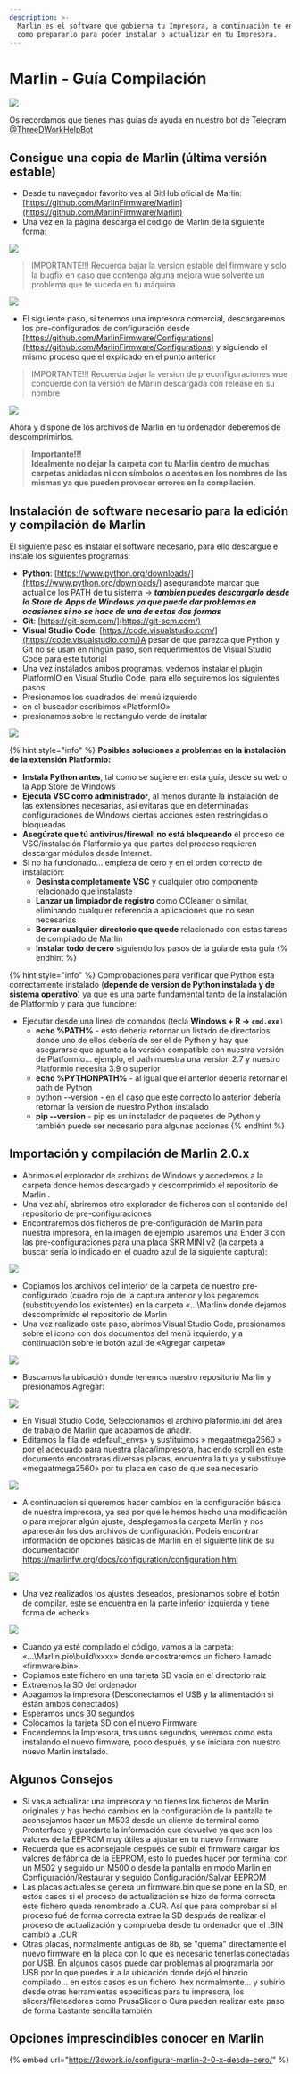 ```yaml
---
description: >-
  Marlin es el software que gobierna tu Impresora, a continuación te enseñamos
  como prepararlo para poder instalar o actualizar en tu Impresora.
---
```


# Marlin - Guía Compilación

![](https://telegra.ph/file/0c5672a9f68d4955fbb13.jpg)

Os recordamos que tienes mas guias de ayuda en nuestro bot de Telegram [@ThreeDWorkHelpBot](https://t.me/ThreeDWorkHelpBot)

## Consigue una copia de Marlin \(última versión estable\)

* Desde tu navegador favorito ves al GitHub oficial de Marlin: [https://github.com/MarlinFirmware/Marlin](https://github.com/MarlinFirmware/Marlin)
* Una vez en la página descarga el código de Marlin de la siguiente forma:

![](https://telegra.ph/file/c39cb7e17a03226855085.png)

> IMPORTANTE!!! Recuerda bajar la version estable del firmware y solo la bugfix en caso que contenga alguna mejora wue solvente un problema que te suceda en tu máquina

![](https://telegra.ph/file/295556b86680b0b6a3eec.jpg)

* El siguiente paso, si tenemos una impresora comercial, descargaremos los pre-configurados de configuración desde [https://github.com/MarlinFirmware/Configurations](https://github.com/MarlinFirmware/Configurations) y siguiendo el mismo proceso que el explicado en el punto anterior

> IMPORTANTE!!! Recuerda bajar la version de preconfiguraciones wue concuerde con la versión de Marlin descargada con release en su nombre

![](https://telegra.ph/file/c7802d17b18ab8c8255bb.jpg)

Ahora y dispone de los archivos de Marlin en tu ordenador deberemos de descomprimirlos.

> **Importante!!!**  
> **Idealmente no dejar la carpeta con tu Marlin dentro de muchas carpetas anidadas ni con símbolos o acentos en los nombres de las mismas ya que pueden provocar errores en la compilación.**

## Instalación de software necesario para la edición y compilación de Marlin

El siguiente paso es instalar el software necesario, para ello descargue e instale los siguientes programas:

* **Python**: [https://www.python.org/downloads/](https://www.python.org/downloads/) asegurandote marcar que actualice los PATH de tu sistema -&gt; _**tambien puedes descargarlo desde la Store de Apps de Windows ya que puede dar problemas en ocasiones si no se hace de una de estas dos formas**_
* **Git**: [https://git-scm.com/](https://git-scm.com/)
* **Visual Studio Code**: [https://code.visualstudio.com/](https://code.visualstudio.com/)A pesar de que parezca que Python y Git no se usan en ningún paso, son requerimientos de Visual Studio Code para este tutorial
* Una vez instalados ambos programas, vedemos instalar el plugin PlatformIO en Visual Studio Code, para ello seguiremos los siguientes pasos:
* Presionamos los cuadrados del menú izquierdo
* en el buscador escribimos «PlatformIO»
* presionamos sobre le rectángulo verde de instalar

![](https://wiki.eurek.org/wp-content/uploads/2019/12/image-18-1024x769.png)

{% hint style="info" %}
**Posibles soluciones a problemas en la instalación de la extensión Platformio:**

* **Instala Python antes**, tal como se sugiere en esta guía, desde su web o la App Store de Windows
* **Ejecuta VSC como administrador**, al menos durante la instalación de las extensiones necesarias, así evitaras que en determinadas configuraciones de Windows ciertas acciones esten restringidas o bloqueadas
* **Asegúrate que tú antivirus/firewall no está bloqueando** el proceso de VSC/instalación Platformio ya que partes del proceso requieren descargar módulos desde Internet.
* Si no ha funcionado... empieza de cero y en el orden correcto de instalación:
  * **Desinsta completamente VSC** y cualquier otro componente relacionado que instalaste
  * **Lanzar un limpiador de registro** como CCleaner o similar, eliminando cualquier referencia a aplicaciones que no sean necesarias
  * **Borrar cualquier directorio que quede** relacionado con estas tareas de compilado de Marlin
  *  **Instalar todo de cero** siguiendo los pasos de la guía de esta guía
{% endhint %}

{% hint style="info" %}
Comprobaciones para verificar que Python esta correctamente instalado \(**depende de version de Python instalada y de sistema operativo**\) ya que es una parte fundamental tanto de la instalación de Platformio y para que funcione:

* Ejecutar desde una linea de comandos \(tecla **Windows + R -&gt; `cmd.exe`**`)`
  * **echo %PATH%** - esto deberia retornar un listado de directorios donde uno de ellos debería de ser el de Python y hay que asegurarse que apunte a la versión compatible con nuestra versión de Platformio... ejemplo, el path muestra una version 2.7 y nuestro Platformio necesita 3.9 o superior
  * **echo %PYTHONPATH%** - al igual que el anterior deberia retornar el path de Python
  * python --version - en el caso que este correcto lo anterior debería retornar la version de nuestro Python instalado
  * **pip --version** - pip es un instalador de paquetes de Python y también puede ser necesario para algunas acciones
{% endhint %}



## Importación y compilación de Marlin 2.0.x

* Abrimos el explorador de archivos de Windows y accedemos a la carpeta donde hemos descargado y descomprimido el repositorio de Marlin .
* Una vez ahí, abriremos otro explorador de ficheros con el contenido del repositorio de pre-configuraciones
* Encontraremos dos ficheros de pre-configuración de Marlin para nuestra impresora, en la imagen de ejemplo usaremos una Ender 3 con las pre-configuraciones para una placa SKR MINI v2 \(la carpeta a buscar sería lo indicado en el cuadro azul de la siguiente captura\):

![](https://telegra.ph/file/cd0495eb5684364f721f5.png)

* Copiamos los archivos del interior de la carpeta de nuestro pre-configurado \(cuadro rojo de la captura anterior y los pegaremos \(substituyendo los existentes\) en la carpeta «...\Marlin» donde dejamos descomprimido el repositorio de Marlin
* Una vez realizado este paso, abrimos Visual Studio Code, presionamos sobre el icono con dos documentos del menú izquierdo, y a continuación sobre le botón azul de «Agregar carpeta»

![](https://wiki.eurek.org/wp-content/uploads/2019/12/image-20.png)

* Buscamos la ubicación donde tenemos nuestro repositorio Marlin y presionamos Agregar:

![](https://wiki.eurek.org/wp-content/uploads/2019/12/image-22.png)

* En Visual Studio Code, Seleccionamos el archivo plaformio.ini del área de trabajo de Marlin que acabamos de añadir.
* Editamos la fila de «default\_envs» y sustituimos » megaatmega2560 » por el adecuado para nuestra placa/impresora, haciendo scroll en este documento encontraras diversas placas, encuentra la tuya y substituye «megaatmega2560» por tu placa en caso de que sea necesario

![](https://wiki.eurek.org/wp-content/uploads/2019/12/image-23-1024x770.png)

* A continuación si queremos hacer cambios en la configuración básica de nuestra impresora, ya sea por que le hemos hecho una modificación o para mejorar algún ajuste, desplegamos la carpeta Marlin y nos aparecerán los dos archivos de configuración. Podeis encontrar información de opciones básicas de Marlin en el siguiente link de su documentación https://marlinfw.org/docs/configuration/configuration.html

![](https://wiki.eurek.org/wp-content/uploads/2019/12/image-24.png)

* Una vez realizados los ajustes deseados, presionamos sobre el botón de compilar, este se encuentra en la parte inferior izquierda y tiene forma de «check»

![](https://wiki.eurek.org/wp-content/uploads/2019/12/image-25.png)

* Cuando ya esté compilado el código, vamos a la carpeta: «...\Marlin\.pio\build\xxxx» donde encostraremos un fichero llamado «firmware.bin».
* Copiamos este fichero en una tarjeta SD vacía en el directorio raíz
* Extraemos la SD del ordenador
* Apagamos la impresora \(Desconectamos el USB y la alimentación si están ambos conectados\)
* Esperamos unos 30 segundos
* Colocamos la tarjeta SD con el nuevo Firmware
* Encendemos la Impresora, tras unos segundos, veremos como esta instalando el nuevo firmware, poco después, y se iniciara con nuestro nuevo Marlin instalado.

## Algunos Consejos

* Si vas a actualizar una impresora y no tienes los ficheros de Marlin originales y has hecho cambios en la configuración de la pantalla te aconsejamos hacer un M503 desde un cliente de terminal como Pronterface y guardarte la información que devuelve ya que son los valores de la EEPROM muy útiles a ajustar en tu nuevo firmware
* Recuerda que es aconsejable después de subir el firmware cargar los valores de fábrica de la EEPROM, esto lo puedes hacer por terminal con un M502 y seguido un M500 o desde la pantalla en modo Marlin en Configuración/Restaurar y seguido Configuración/Salvar EEPROM
* Las placas actuales se genera un firmware.bin que se pone en la SD, en estos casos si el proceso de actualización se hizo de forma correcta este fichero queda renombrado a .CUR. Así que para comprobar si el proceso fué de forma correcta extrae la SD después de realizar el proceso de actualización y comprueba desde tu ordenador que el .BIN cambió a .CUR
* Otras placas, normalmente antiguas de 8b, se "quema" directamente el nuevo firmware en la placa con lo que es necesario tenerlas conectadas por USB. En algunos casos puede dar problemas al programarla por USB por lo que puedes ir a la ubicación donde dejó el binario compilado... en estos casos es un fichero .hex normalmente... y subirlo desde otras herramientas especificas para tu impresora, los slicers/fileteadores como PrusaSlicer o Cura pueden realizar este paso de forma bastante sencilla también

## Opciones imprescindibles conocer en Marlin

{% embed url="https://3dwork.io/configurar-marlin-2-0-x-desde-cero/" %}



